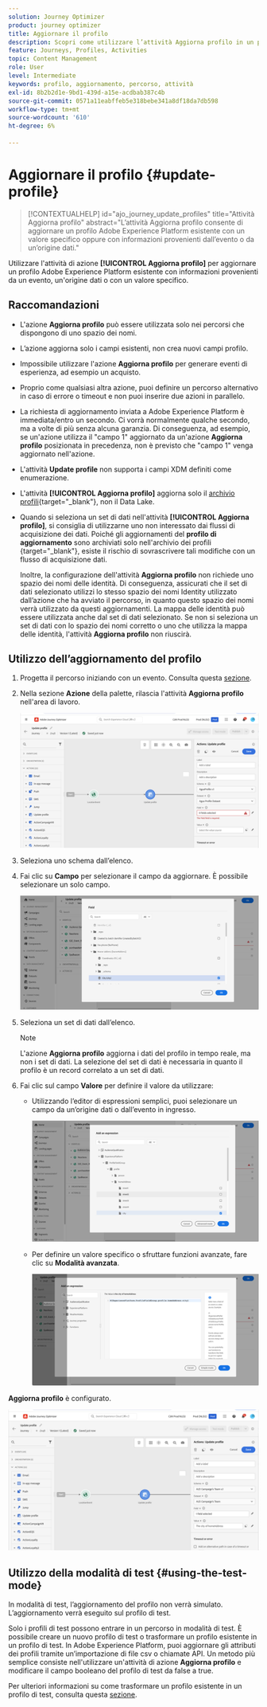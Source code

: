 ```yaml
---
solution: Journey Optimizer
product: journey optimizer
title: Aggiornare il profilo
description: Scopri come utilizzare l’attività Aggiorna profilo in un percorso
feature: Journeys, Profiles, Activities
topic: Content Management
role: User
level: Intermediate
keywords: profilo, aggiornamento, percorso, attività
exl-id: 8b2b2d1e-9bd1-439d-a15e-acdbab387c4b
source-git-commit: 0571a11eabffeb5e318bebe341a8df18da7db598
workflow-type: tm+mt
source-wordcount: '610'
ht-degree: 6%

---
```


# Aggiornare il profilo {#update-profile}

>[!CONTEXTUALHELP]
>id="ajo_journey_update_profiles"
>title="Attività Aggiorna profilo"
>abstract="L’attività Aggiorna profilo consente di aggiornare un profilo Adobe Experience Platform esistente con un valore specifico oppure con informazioni provenienti dall’evento o da un’origine dati."

Utilizzare l&#39;attività di azione **[!UICONTROL Aggiorna profilo]** per aggiornare un profilo Adobe Experience Platform esistente con informazioni provenienti da un evento, un&#39;origine dati o con un valore specifico.

## Raccomandazioni

* L&#39;azione **Aggiorna profilo** può essere utilizzata solo nei percorsi che dispongono di uno spazio dei nomi.
* L’azione aggiorna solo i campi esistenti, non crea nuovi campi profilo.
* Impossibile utilizzare l&#39;azione **Aggiorna profilo** per generare eventi di esperienza, ad esempio un acquisto.
* Proprio come qualsiasi altra azione, puoi definire un percorso alternativo in caso di errore o timeout e non puoi inserire due azioni in parallelo.
* La richiesta di aggiornamento inviata a Adobe Experience Platform è immediata/entro un secondo. Ci vorrà normalmente qualche secondo, ma a volte di più senza alcuna garanzia. Di conseguenza, ad esempio, se un&#39;azione utilizza il &quot;campo 1&quot; aggiornato da un&#39;azione **Aggiorna profilo** posizionata in precedenza, non è previsto che &quot;campo 1&quot; venga aggiornato nell&#39;azione.
* L&#39;attività **Update profile** non supporta i campi XDM definiti come enumerazione.
* L&#39;attività **[!UICONTROL Aggiorna profilo]** aggiorna solo il [archivio profili](https://experienceleague.adobe.com/docs/experience-platform/profile/home.html#profile-data-store){target="_blank"}, non il Data Lake.
* Quando si seleziona un set di dati nell&#39;attività **[!UICONTROL Aggiorna profilo]**, si consiglia di utilizzarne uno non interessato dai flussi di acquisizione dei dati. Poiché gli aggiornamenti del **profilo di aggiornamento** sono archiviati solo nell&#39;archivio dei profili [](https://experienceleague.adobe.com/docs/experience-platform/profile/home.html#profile-data-store){target="_blank"}, esiste il rischio di sovrascrivere tali modifiche con un flusso di acquisizione dati.

  Inoltre, la configurazione dell&#39;attività **Aggiorna profilo** non richiede uno spazio dei nomi delle identità. Di conseguenza, assicurati che il set di dati selezionato utilizzi lo stesso spazio dei nomi Identity utilizzato dall’azione che ha avviato il percorso, in quanto questo spazio dei nomi verrà utilizzato da questi aggiornamenti. La mappa delle identità può essere utilizzata anche dal set di dati selezionato. Se non si seleziona un set di dati con lo spazio dei nomi corretto o uno che utilizza la mappa delle identità, l&#39;attività **Aggiorna profilo** non riuscirà.



## Utilizzo dell’aggiornamento del profilo

1. Progetta il percorso iniziando con un evento. Consulta questa [sezione](../building-journeys/journey.md).

1. Nella sezione **Azione** della palette, rilascia l&#39;attività **Aggiorna profilo** nell&#39;area di lavoro.

   ![](assets/profileupdate0.png)

1. Seleziona uno schema dall’elenco.

1. Fai clic su **Campo** per selezionare il campo da aggiornare. È possibile selezionare un solo campo.

   ![](assets/profileupdate2.png)

1. Seleziona un set di dati dall’elenco.

   >[!NOTE]
   >
   >L&#39;azione **Aggiorna profilo** aggiorna i dati del profilo in tempo reale, ma non i set di dati. La selezione del set di dati è necessaria in quanto il profilo è un record correlato a un set di dati.

1. Fai clic sul campo **Valore** per definire il valore da utilizzare:

   * Utilizzando l’editor di espressioni semplici, puoi selezionare un campo da un’origine dati o dall’evento in ingresso.

     ![](assets/profileupdate4.png)

   * Per definire un valore specifico o sfruttare funzioni avanzate, fare clic su **Modalità avanzata**.

     ![](assets/profileupdate3.png)

**Aggiorna profilo** è configurato.

![](assets/profileupdate1.png)


## Utilizzo della modalità di test {#using-the-test-mode}

In modalità di test, l’aggiornamento del profilo non verrà simulato. L’aggiornamento verrà eseguito sul profilo di test.

Solo i profili di test possono entrare in un percorso in modalità di test. È possibile creare un nuovo profilo di test o trasformare un profilo esistente in un profilo di test. In Adobe Experience Platform, puoi aggiornare gli attributi dei profili tramite un’importazione di file csv o chiamate API. Un metodo più semplice consiste nell&#39;utilizzare un&#39;attività di azione **Aggiorna profilo** e modificare il campo booleano del profilo di test da false a true.

Per ulteriori informazioni su come trasformare un profilo esistente in un profilo di test, consulta questa [sezione](../audience/creating-test-profiles.md#create-test-profiles-csv).
